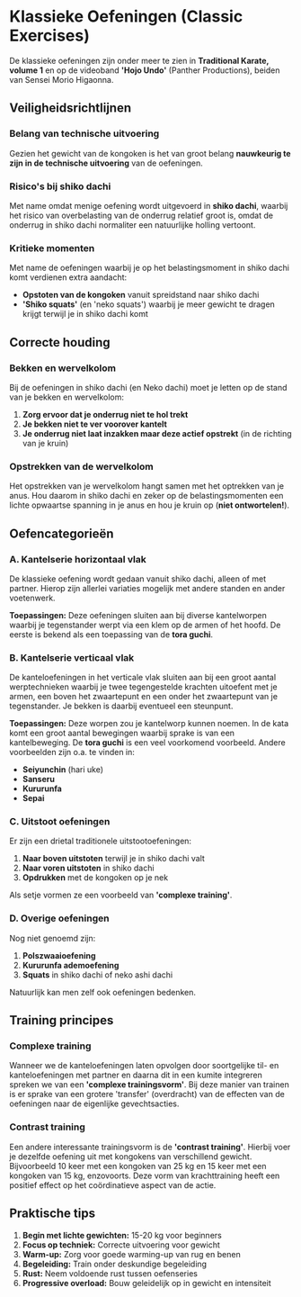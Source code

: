 # Klassieke Oefeningen (Classic Exercises)

De klassieke oefeningen zijn onder meer te zien in **Traditional Karate, volume 1** en op de videoband **'Hojo Undo'** (Panther Productions), beiden van Sensei Morio Higaonna.

## Veiligheidsrichtlijnen

### Belang van technische uitvoering
Gezien het gewicht van de kongoken is het van groot belang **nauwkeurig te zijn in de technische uitvoering** van de oefeningen.

### Risico's bij shiko dachi
Met name omdat menige oefening wordt uitgevoerd in **shiko dachi**, waarbij het risico van overbelasting van de onderrug relatief groot is, omdat de onderrug in shiko dachi normaliter een natuurlijke holling vertoont.

### Kritieke momenten
Met name de oefeningen waarbij je op het belastingsmoment in shiko dachi komt verdienen extra aandacht:
- **Opstoten van de kongoken** vanuit spreidstand naar shiko dachi
- **'Shiko squats'** (en 'neko squats') waarbij je meer gewicht te dragen krijgt terwijl je in shiko dachi komt

## Correcte houding

### Bekken en wervelkolom
Bij de oefeningen in shiko dachi (en Neko dachi) moet je letten op de stand van je bekken en wervelkolom:

1. **Zorg ervoor dat je onderrug niet te hol trekt**
2. **Je bekken niet te ver voorover kantelt**
3. **Je onderrug niet laat inzakken maar deze actief opstrekt** (in de richting van je kruin)

### Opstrekken van de wervelkolom
Het opstrekken van je wervelkolom hangt samen met het optrekken van je anus. Hou daarom in shiko dachi en zeker op de belastingsmomenten een lichte opwaartse spanning in je anus en hou je kruin op (**niet ontwortelen!**).

## Oefencategorieën

### A. Kantelserie horizontaal vlak
De klassieke oefening wordt gedaan vanuit shiko dachi, alleen of met partner. Hierop zijn allerlei variaties mogelijk met andere standen en ander voetenwerk.

**Toepassingen:** Deze oefeningen sluiten aan bij diverse kantelworpen waarbij je tegenstander werpt via een klem op de armen of het hoofd. De eerste is bekend als een toepassing van de **tora guchi**.

### B. Kantelserie verticaal vlak
De kanteloefeningen in het verticale vlak sluiten aan bij een groot aantal werptechnieken waarbij je twee tegengestelde krachten uitoefent met je armen, een boven het zwaartepunt en een onder het zwaartepunt van je tegenstander. Je bekken is daarbij eventueel een steunpunt.

**Toepassingen:** Deze worpen zou je kantelworp kunnen noemen. In de kata komt een groot aantal bewegingen waarbij sprake is van een kantelbeweging. De **tora guchi** is een veel voorkomend voorbeeld. Andere voorbeelden zijn o.a. te vinden in:
- **Seiyunchin** (hari uke)
- **Sanseru**
- **Kururunfa**
- **Sepai**

### C. Uitstoot oefeningen
Er zijn een drietal traditionele uitstootoefeningen:

1. **Naar boven uitstoten** terwijl je in shiko dachi valt
2. **Naar voren uitstoten** in shiko dachi
3. **Opdrukken** met de kongoken op je nek

Als setje vormen ze een voorbeeld van **'complexe training'**.

### D. Overige oefeningen
Nog niet genoemd zijn:
1. **Polszwaaioefening**
2. **Kururunfa ademoefening**
3. **Squats** in shiko dachi of neko ashi dachi

Natuurlijk kan men zelf ook oefeningen bedenken.

## Training principes

### Complexe training
Wanneer we de kanteloefeningen laten opvolgen door soortgelijke til- en kanteloefeningen met partner en daarna dit in een kumite integreren spreken we van een **'complexe trainingsvorm'**. Bij deze manier van trainen is er sprake van een grotere 'transfer' (overdracht) van de effecten van de oefeningen naar de eigenlijke gevechtsacties.

### Contrast training
Een andere interessante trainingsvorm is de **'contrast training'**. Hierbij voer je dezelfde oefening uit met kongokens van verschillend gewicht. Bijvoorbeeld 10 keer met een kongoken van 25 kg en 15 keer met een kongoken van 15 kg, enzovoorts. Deze vorm van krachttraining heeft een positief effect op het coördinatieve aspect van de actie.

## Praktische tips

1. **Begin met lichte gewichten:** 15-20 kg voor beginners
2. **Focus op techniek:** Correcte uitvoering voor gewicht
3. **Warm-up:** Zorg voor goede warming-up van rug en benen
4. **Begeleiding:** Train onder deskundige begeleiding
5. **Rust:** Neem voldoende rust tussen oefenseries
6. **Progressive overload:** Bouw geleidelijk op in gewicht en intensiteit 